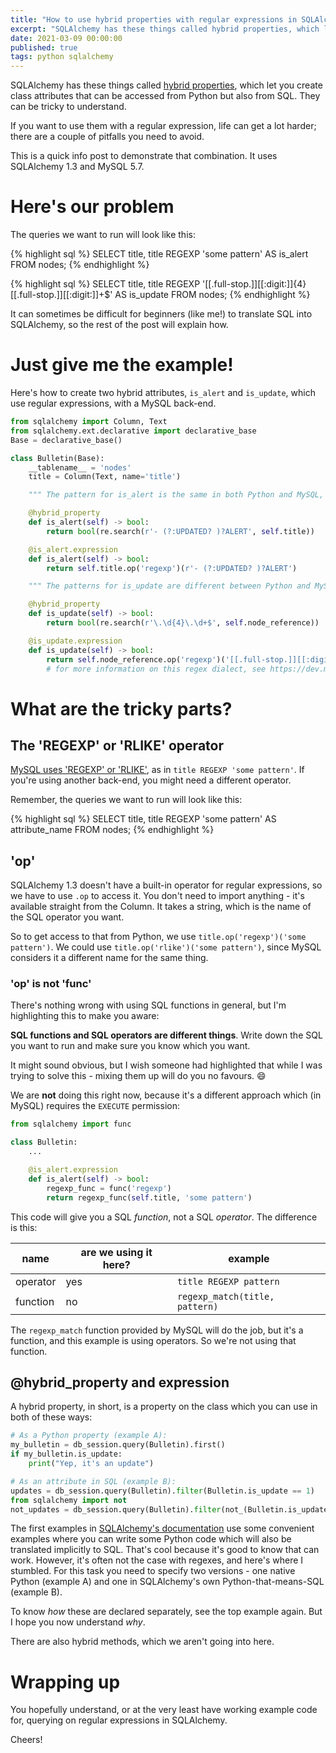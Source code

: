 ```yaml
---
title: "How to use hybrid properties with regular expressions in SQLAlchemy"
excerpt: "SQLAlchemy has these things called hybrid properties, which let you create class attributes that can be accessed from Python but also from SQL. They can be tricky to understand."
date: 2021-03-09 00:00:00
published: true
tags: python sqlalchemy
---
```


SQLAlchemy has these things called [hybrid properties](https://docs.sqlalchemy.org/en/13/orm/extensions/hybrid.html), which let you create class attributes that can be accessed from Python but also from SQL. They can be tricky to understand.

If you want to use them with a regular expression, life can get a lot harder; there are a couple of pitfalls you need to avoid.

This is a quick info post to demonstrate that combination. It uses SQLAlchemy 1.3 and MySQL 5.7.

# Here's our problem

The queries we want to run will look like this:

{% highlight sql %}
SELECT title,
title REGEXP 'some pattern' AS is_alert
FROM nodes;
{% endhighlight %}

{% highlight sql %}
SELECT title,
title REGEXP '[[.full-stop.]][[:digit:]]{4}[[.full-stop.]][[:digit:]]+$' AS is_update
FROM nodes;
{% endhighlight %}

It can sometimes be difficult for beginners (like me!) to translate SQL into SQLAlchemy, so the rest of the post will explain how.


# Just give me the example!

Here's how to create two hybrid attributes, `is_alert` and `is_update`, which use regular expressions, with a MySQL back-end.

```python
from sqlalchemy import Column, Text
from sqlalchemy.ext.declarative import declarative_base
Base = declarative_base()

class Bulletin(Base):
    __tablename__ = 'nodes'
    title = Column(Text, name='title')

    """ The pattern for is_alert is the same in both Python and MySQL, so could be a class constant """

    @hybrid_property
    def is_alert(self) -> bool:
        return bool(re.search(r'- (?:UPDATED? )?ALERT', self.title))

    @is_alert.expression
    def is_alert(self) -> bool:
        return self.title.op('regexp')(r'- (?:UPDATED? )?ALERT')

    """ The patterns for is_update are different between Python and MySQL as they use different regex dialects """

    @hybrid_property
    def is_update(self) -> bool:
        return bool(re.search(r'\.\d{4}\.\d+$', self.node_reference))

    @is_update.expression
    def is_update(self) -> bool:
        return self.node_reference.op('regexp')('[[.full-stop.]][[:digit:]]{4}[[.full-stop.]][[:digit:]]+$')
        # for more information on this regex dialect, see https://dev.mysql.com/doc/refman/5.7/en/regexp.html
```

# What are the tricky parts?

## The 'REGEXP' or 'RLIKE' operator

[MySQL uses 'REGEXP' or 'RLIKE'](https://dev.mysql.com/doc/refman/5.7/en/regexp.html), as in `title REGEXP 'some pattern'`. If you're using another back-end, you might need a different operator.

Remember, the queries we want to run will look like this:

{% highlight sql %}
SELECT title,
title REGEXP 'some pattern' AS attribute_name
FROM nodes;
{% endhighlight %}

## 'op'

SQLAlchemy 1.3 doesn't have a built-in operator for regular expressions, so we have to use `.op` to access it. You don't need to import anything - it's available straight from the Column. It takes a string, which is the name of the SQL operator you want.

So to get access to that from Python, we use `title.op('regexp')('some pattern')`. We could use `title.op('rlike')('some pattern')`, since MySQL considers it a different name for the same thing.

### 'op' is not 'func'

There's nothing wrong with using SQL functions in general, but I'm highlighting this to make you aware:

**SQL functions and SQL operators are different things**. Write down the SQL you want to run and make sure you know which you want.

It might sound obvious, but I wish someone had highlighted that while I was trying to solve this - mixing them up will do you no favours. 😄

We are **not** doing this right now, because it's a different approach which (in MySQL) requires the `EXECUTE` permission:

```python
from sqlalchemy import func

class Bulletin:
    ...

    @is_alert.expression
    def is_alert(self) -> bool:
        regexp_func = func('regexp')
        return regexp_func(self.title, 'some pattern')

```

This code will give you a SQL _function_, not a SQL _operator_. The difference is this:

| name | are we using it here? | example |
|-|-----------------------|---------|
| operator | yes | `title REGEXP pattern` |
| function | no  | `regexp_match(title, pattern)` |

The `regexp_match` function provided by MySQL will do the job, but it's a function, and this example is using operators. So we're not using that function.


## @hybrid_property and expression

A hybrid property, in short, is a property on the class which you can use in both of these ways:

```python
# As a Python property (example A):
my_bulletin = db_session.query(Bulletin).first()
if my_bulletin.is_update:
    print("Yep, it's an update")

# As an attribute in SQL (example B):
updates = db_session.query(Bulletin).filter(Bulletin.is_update == 1)
from sqlalchemy import not
not_updates = db_session.query(Bulletin).filter(not_(Bulletin.is_update))
```

The first examples in [SQLAlchemy's documentation](https://docs.sqlalchemy.org/en/13/orm/extensions/hybrid.html) use some convenient examples where you can write some Python code which will also be translated implicitly to SQL. That's cool because it's good to know that can work. However, it's often not the case with regexes, and here's where I stumbled. For this task you need to specify two versions - one native Python (example A) and one in SQLAlchemy's own Python-that-means-SQL (example B).

To know _how_ these are declared separately, see the top example again. But I hope you now understand _why_.

There are also hybrid methods, which we aren't going into here.


# Wrapping up

You hopefully understand, or at the very least have working example code for, querying on regular expressions in SQLAlchemy.

Cheers!
